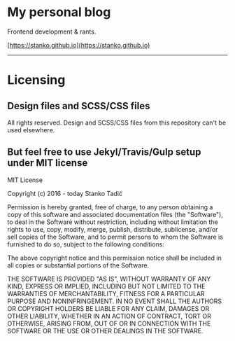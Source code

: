 # My personal blog

Frontend development & rants.

[https://stanko.github.io](https://stanko.github.io)

-----

# Licensing

## Design files and SCSS/CSS files

All rights reserved. Design and SCSS/CSS files from this repository can't be used elsewhere.

## But feel free to use Jekyl/Travis/Gulp setup under MIT license

MIT License

Copyright (c) 2016 - today Stanko Tadić

Permission is hereby granted, free of charge, to any person obtaining a copy of this software and associated documentation files (the "Software"), to deal in the Software without restriction, including without limitation the rights to use, copy, modify, merge, publish, distribute, sublicense, and/or sell copies of the Software, and to permit persons to whom the Software is furnished to do so, subject to the following conditions:

The above copyright notice and this permission notice shall be included in all copies or substantial portions of the Software.

THE SOFTWARE IS PROVIDED "AS IS", WITHOUT WARRANTY OF ANY KIND, EXPRESS OR IMPLIED, INCLUDING BUT NOT LIMITED TO THE WARRANTIES OF MERCHANTABILITY, FITNESS FOR A PARTICULAR PURPOSE AND NONINFRINGEMENT. IN NO EVENT SHALL THE AUTHORS OR COPYRIGHT HOLDERS BE LIABLE FOR ANY CLAIM, DAMAGES OR OTHER LIABILITY, WHETHER IN AN ACTION OF CONTRACT, TORT OR OTHERWISE, ARISING FROM, OUT OF OR IN CONNECTION WITH THE SOFTWARE OR THE USE OR OTHER DEALINGS IN THE SOFTWARE.
